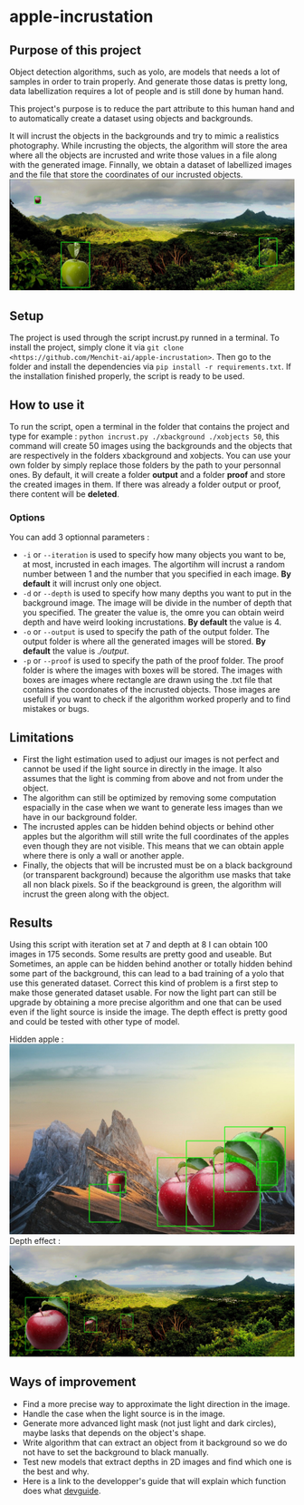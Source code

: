 # apple-incrustation

## Purpose of this project

Object detection algorithms, such as yolo, are models that needs a lot of samples in order to train properly. And generate those datas is pretty long, data labellization requires a lot of people and is still done by human hand.

This project's purpose is to reduce the part attribute to this human hand and to automatically create a dataset using objects and backgrounds.

It will incrust the objects in the backgrounds and try to mimic a realistics photography. While incrusting the objects, the algorithm will store the area where all the objects are incrusted and write those values in a file along with the generated image. Finnally, we obtain a dataset of labellized images and the file that store the coordinates of our incrusted objects.
![proof_example](images/proof_example.png)

## Setup

The project is used through the script incrust.py runned in a terminal. To install the project, simply clone it via `git clone <https://github.com/Menchit-ai/apple-incrustation>`. Then go to the folder and install the dependencies via `pip install -r requirements.txt`. If the installation finished properly, the script is ready to be used.

## How to use it

To run the script, open a terminal in the folder that contains the project and type for example : `python incrust.py ./xbackground ./xobjects 50`, this command will create 50 images using the backgrounds and the objects that are respectively in the folders xbackground and xobjects. You can use your own folder by simply replace those folders by the path to your personnal ones. By default, it will create a folder **output** and a folder **proof** and store the created images in them. If there was already a folder output or proof, there content will be **deleted**.

### Options

You can add 3 optionnal parameters :

- `-i` or `--iteration` is used to specify how many objects you want to be, at most, incrusted in each images. The algortihm will incrust a random number between 1 and the number that you specified in each image. **By default** it will incrust only one object.
- `-d` or `--depth` is used to specify how many depths you want to put in the background image. The image will be divide in the number of depth that you specified. The greater the value is, the omre you can obtain weird depth and have weird looking incrustations. **By default** the value is 4.
- `-o` or `--output` is used to specify the path of the output folder. The output folder is where all the generated images will be stored. **By default** the value is *./output*.
- `-p` or `--proof` is used to specify the path of the proof folder. The proof folder is where the images with boxes will be stored. The images with boxes are images where rectangle are drawn using the .txt file that contains the coordonates of the incrusted objects. Those images are usefull if you want to check if the algorithm worked properly and to find mistakes or bugs.

## Limitations

- First the light estimation used to adjust our images is not perfect and cannot be used if the light source in directly in the image. It also assumes that the light is comming from above and not from under the object.
- The algorithm can still be optimized by removing some computation espacially in the case when we want to generate less images than we have in our background folder.
- The incrusted apples can be hidden behind objects or behind other apples but the algorithm will still write the full coordinates of the apples even though they are not visible. This means that we can obtain apple where there is only a wall or another apple.
- Finally, the objects that will be incrusted must be on a black background (or transparent background) because the algorithm use masks that take all non black pixels. So if the beackground is green, the algorithm will incrust the green along with the object.

## Results

Using this script with iteration set at 7 and depth at 8 I can obtain 100 images in 175 seconds.
Some results are pretty good and useable. But Sometimes, an apple can be hidden behind another or totally hidden behind some part of the background, this can lead to a bad training of a yolo that use this generated dataset. Correct this kind of problem is a first step to make those generated dataset usable. For now the light part can still be upgrade by obtaining a more precise algorithm and one that can be used even if the light source is inside the image. The depth effect is pretty good and could be tested with other type of model.

Hidden apple : ![hidden_apple](images/hidden_apple.jpg)
Depth effect : ![great_depth](images/great_depth.jpg)

## Ways of improvement

- Find a more precise way to approximate the light direction in the image.
- Handle the case when the light source is in the image.
- Generate more advanced light mask (not just light and dark circles), maybe lasks that depends on the object's shape.
- Write algorithm that can extract an object from it background so we do not have to set the background to black manually.
- Test new models that extract depths in 2D images and find which one is the best and why.
- Here is a link to the developper's guide that will explain which function does what [devguide](devguide.md).
